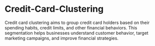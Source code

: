 # Credit-Card-Clustering
Credit card clustering aims to group credit card holders based on their spending habits, credit limits, and other financial behaviors. This segmentation helps businesses understand customer behavior, target marketing campaigns, and improve financial strategies. 
